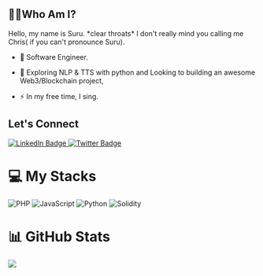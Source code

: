  <!-- Banner here -->
 ## 👨‍💻Who Am I?
 <p>
Hello, my name is Suru. *clear throats* I don't really mind you calling me Chris( if you can't pronounce Suru).
 
 - :telescope: Software Engineer.

- :seedling: Exploring NLP & TTS with python and Looking to building an awesome Web3/Blockchain project,

- :zap: In my free time, I sing.
</p>

 ## Let's Connect
<div id="badges">
  <a href="https://www.linkedin.com/in/suruabiye/">
    <img src="https://img.shields.io/badge/LinkedIn-blue?style=for-the-badge&logo=linkedin&logoColor=white" alt="LinkedIn Badge"/>
  </a>
<!--   <a href="#">
    <img src="https://img.shields.io/badge/YouTube-red?style=for-the-badge&logo=youtube&logoColor=white" alt="Youtube Badge"/>
  </a> -->
  <a href="https://twitter.com/suruabiye">
    <img src="https://img.shields.io/badge/Twitter-blue?style=for-the-badge&logo=twitter&logoColor=white" alt="Twitter Badge"/>
  </a>
</div>

<h1>💻 My Stacks</h1>

![PHP](https://img.shields.io/badge/php-3670A0?style=for-the-badge&logo=PHP&logoColor=white)
![JavaScript](https://img.shields.io/badge/javascript-%23007ACC.svg?style=for-the-badge&logo=JavaScript&logoColor=white)
![Python](https://img.shields.io/badge/python-3670A0?style=for-the-badge&logo=python&logoColor=ffdd54)
![Solidity](https://img.shields.io/badge/Solidity-%23363636.svg?style=for-the-badge&logo=solidity&logoColor=white)
<!-- ![Rust](https://img.shields.io/badge/rust-%23000000.svg?style=for-the-badge&logo=rust&logoColor=white) -->
<!-- ![React](https://img.shields.io/badge/react-%2320232a.svg?style=for-the-badge&logo=react&logoColor=%2361DAFB) -->

<h1>📊 GitHub Stats</h1>

<!-- ![](https://github-readme-stats.vercel.app/api?username=suruabiye&theme=dark&hide_border=true&include_all_commits=false&count_private=false)<br/> -->
<!-- ![](https://github-readme-streak-stats.herokuapp.com/?user=suruabiye&theme=dark&hide_border=true)<br/> -->
<a href="https://github.com/suruabiye/suruabiye">
  <img align="center" src="https://github-readme-stats.vercel.app/api/top-langs/?username=suruabiye&title_color=ffffff&hide=blade,shell,hack&text_color=c9cacc&icon_color=2bbc8a&bg_color=1d1f21&count_private=true" />
</a>
<!-- ![](https://github-readme-stats.vercel.app/api/top-langs/?username=suruabiye&theme=dark&hide_border=true&include_all_commits=false&count_private=true&layout=compact) -->

<!-- 
Here are some ideas to get you started:

- 🔭 I’m currently working on ...
- 🌱 I’m currently learning ...
- 👯 I’m looking to collaborate on ...
- 🤔 I’m looking for help with ...
- 💬 Ask me about ...
- 📫 How to reach me: ...
- 😄 Pronouns: ...
- ⚡ Fun fact: ... -->

